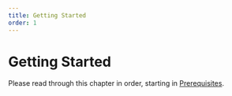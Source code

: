 ```yaml
---
title: Getting Started
order: 1
---
```


# Getting Started

Please read through this chapter in order, starting in [Prerequisites](/getting-started/prerequisites.md).